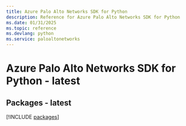 ```yaml
---
title: Azure Palo Alto Networks SDK for Python
description: Reference for Azure Palo Alto Networks SDK for Python
ms.date: 01/31/2025
ms.topic: reference
ms.devlang: python
ms.service: paloaltonetworks
---
```

# Azure Palo Alto Networks SDK for Python - latest
## Packages - latest
[!INCLUDE [packages](palo-alto-networks-index.md)]